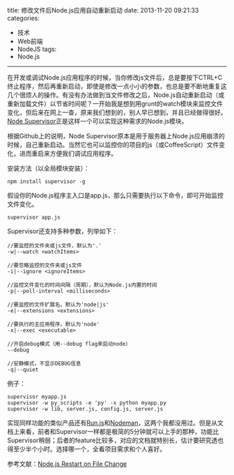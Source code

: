 title: 修改文件后Node.js应用自动重新启动
date: 2013-11-20 09:21:33
categories:
- 技术
- Web前端
- NodeJS
tags:
- Node.js
---
在开发或调试Node.js应用程序的时候，当你修改js文件后，总是要按下CTRL+C终止程序，然后再重新启动，即使是修改一点小小的参数，也总是要不断地重复这几个很烦人的操作。有没有办法做到当文件修改之后，Node.js自动重新启动（或重新加载文件）以节省时间呢？一开始我是想到用grunt的watch模块来监控文件变化，但后来在网上一查，原来我们想到的，别人早已想到，并且已经做得很好。[Node Supervisor](https://github.com/isaacs/node-supervisor)正是这样一个可以实现这种需求的Node.js模块。

<!-- more -->
根据Github上的说明，Node Supervisor原本是用于服务器上Node.js应用崩溃的时候，自己重新启动。当然它也可以监控你的项目的js（或CoffeeScript）文件变化，进而重启来方便我们调试应用程序。

安装方法（以全局模块安装）：
    
    npm install supervisor -g

假设你的Node.js程序主入口是app.js，那么只需要执行以下命令，即可开始监控文件变化。

    supervisor app.js

Supervisor还支持多种参数，列举如下：

    //要监控的文件夹或js文件，默认为'.'
    -w|--watch <watchItems>

    //要忽略监控的文件夹或js文件  
    -i|--ignore <ignoreItems>

    //监控文件变化的时间间隔（周期），默认为Node.js内置的时间
    -p|--poll-interval <milliseconds>

    //要监控的文件扩展名，默认为'node|js'
    -e|--extensions <extensions>

    //要执行的主应用程序，默认为'node'
    -x|--exec <executable>

    //开启debug模式（用--debug flag来启动node）
    --debug

    //安静模式，不显示DEBUG信息
    -q|--quiet

例子：

    supervisor myapp.js
    supervisor -w py_scripts -e 'py' -x python myapp.py
    supervisor -w lib, server.js, config.js, server.js

实现同样功能的类似产品还有[Run.js](https://github.com/DTrejo/run.js)和[Nodeman](https://github.com/remy/nodemon)，这两个我都没用过。但是从文档上来看，前者和Supervisor一样都是极简的5分钟就可以上手的那种，功能比Supervisor稍弱；后者的feature比较多，对应的文档就特别长，估计要研究透也得至少半个小时。选择哪一个，全看项目需求和个人喜好。

参考文献：[Node.js Restart on File Change](http://www.hacksparrow.com/node-js-restart-on-file-change.html)